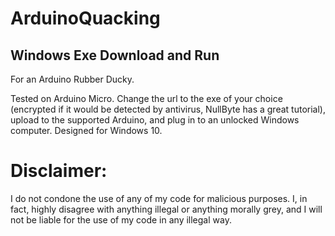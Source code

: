 # ArduinoQuacking

## Windows Exe Download and Run
For an Arduino Rubber Ducky. 

Tested on Arduino Micro. Change the url to the exe of your choice (encrypted if it would be detected by antivirus, NullByte has a great tutorial), upload to the supported Arduino, and plug in to an unlocked Windows computer. Designed for Windows 10.



# Disclaimer:

I do not condone the use of any of my code for malicious purposes. I, in fact, highly disagree with anything illegal or anything morally grey, and I will not be liable for the use of my code in any illegal way.
